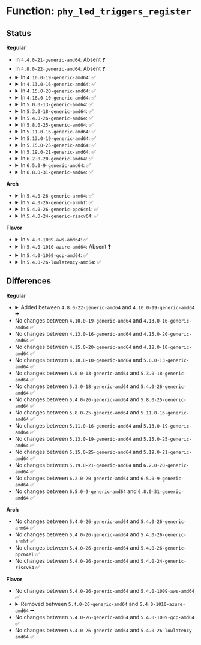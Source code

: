# Function: <code>phy_led_triggers_register</code>

## Status
<b>Regular</b>
<ul>
<li>
In <code>4.4.0-21-generic-amd64</code>: Absent ❓
</li>
<li>
In <code>4.8.0-22-generic-amd64</code>: Absent ❓
</li>
<li>
<details>
<summary>In <code>4.10.0-19-generic-amd64</code>: ✅</summary>

```c
int phy_led_triggers_register(struct phy_device * phy)
```

```json
{
  "name": "phy_led_triggers_register",
  "collision_type": "Unique Global",
  "inline_type": "No",
  "funcs": [
    {
      "addr": 18446744071585652016,
      "name": "phy_led_triggers_register",
      "external": true,
      "loc": "drivers/net/phy/phy_led_triggers.c:92",
      "file": "drivers/net/phy/phy_led_triggers.c",
      "inline": "seen, unknown",
      "caller_inline": [],
      "caller_func": [
        "drivers/net/phy/phy_device.c:phy_attach_direct"
      ]
    }
  ],
  "symbols": [
    {
      "addr": 18446744071585652016,
      "name": "phy_led_triggers_register",
      "section": ".text",
      "bind": "STB_GLOBAL",
      "size": 534
    }
  ]
}
```
</details>
</li>
<li>
<details>
<summary>In <code>4.13.0-16-generic-amd64</code>: ✅</summary>

```c
int phy_led_triggers_register(struct phy_device * phy)
```

```json
{
  "name": "phy_led_triggers_register",
  "collision_type": "Unique Global",
  "inline_type": "No",
  "funcs": [
    {
      "addr": 18446744071585738336,
      "name": "phy_led_triggers_register",
      "external": true,
      "loc": "drivers/net/phy/phy_led_triggers.c:92",
      "file": "drivers/net/phy/phy_led_triggers.c",
      "inline": "seen, unknown",
      "caller_inline": [],
      "caller_func": [
        "drivers/net/phy/phy_device.c:phy_attach_direct"
      ]
    }
  ],
  "symbols": [
    {
      "addr": 18446744071585738336,
      "name": "phy_led_triggers_register",
      "section": ".text",
      "bind": "STB_GLOBAL",
      "size": 547
    }
  ]
}
```
</details>
</li>
<li>
<details>
<summary>In <code>4.15.0-20-generic-amd64</code>: ✅</summary>

```c
int phy_led_triggers_register(struct phy_device * phy)
```

```json
{
  "name": "phy_led_triggers_register",
  "collision_type": "Unique Global",
  "inline_type": "No",
  "funcs": [
    {
      "addr": 18446744071586172096,
      "name": "phy_led_triggers_register",
      "external": true,
      "loc": "drivers/net/phy/phy_led_triggers.c:104",
      "file": "drivers/net/phy/phy_led_triggers.c",
      "inline": "seen, unknown",
      "caller_inline": [],
      "caller_func": [
        "drivers/net/phy/phy_device.c:phy_attach_direct"
      ]
    }
  ],
  "symbols": [
    {
      "addr": 18446744071586172096,
      "name": "phy_led_triggers_register",
      "section": ".text",
      "bind": "STB_GLOBAL",
      "size": 736
    }
  ]
}
```
</details>
</li>
<li>
<details>
<summary>In <code>4.18.0-10-generic-amd64</code>: ✅</summary>

```c
int phy_led_triggers_register(struct phy_device * phy)
```

```json
{
  "name": "phy_led_triggers_register",
  "collision_type": "Unique Global",
  "inline_type": "No",
  "funcs": [
    {
      "addr": 18446744071586423904,
      "name": "phy_led_triggers_register",
      "external": true,
      "loc": "drivers/net/phy/phy_led_triggers.c:104",
      "file": "drivers/net/phy/phy_led_triggers.c",
      "inline": "seen, unknown",
      "caller_inline": [],
      "caller_func": [
        "drivers/net/phy/phy_device.c:phy_attach_direct"
      ]
    }
  ],
  "symbols": [
    {
      "addr": 18446744071586423904,
      "name": "phy_led_triggers_register",
      "section": ".text",
      "bind": "STB_GLOBAL",
      "size": 715
    }
  ]
}
```
</details>
</li>
<li>
<details>
<summary>In <code>5.0.0-13-generic-amd64</code>: ✅</summary>

```c
int phy_led_triggers_register(struct phy_device * phy)
```

```json
{
  "name": "phy_led_triggers_register",
  "collision_type": "Unique Global",
  "inline_type": "No",
  "funcs": [
    {
      "addr": 18446744071586569120,
      "name": "phy_led_triggers_register",
      "external": true,
      "loc": "drivers/net/phy/phy_led_triggers.c:93",
      "file": "drivers/net/phy/phy_led_triggers.c",
      "inline": "seen, unknown",
      "caller_inline": [],
      "caller_func": [
        "drivers/net/phy/phy_device.c:phy_attach_direct"
      ]
    }
  ],
  "symbols": [
    {
      "addr": 18446744071586569120,
      "name": "phy_led_triggers_register",
      "section": ".text",
      "bind": "STB_GLOBAL",
      "size": 639
    }
  ]
}
```
</details>
</li>
<li>
<details>
<summary>In <code>5.3.0-18-generic-amd64</code>: ✅</summary>

```c
int phy_led_triggers_register(struct phy_device * phy)
```

```json
{
  "name": "phy_led_triggers_register",
  "collision_type": "Unique Global",
  "inline_type": "No",
  "funcs": [
    {
      "addr": 18446744071586820544,
      "name": "phy_led_triggers_register",
      "external": true,
      "loc": "drivers/net/phy/phy_led_triggers.c:84",
      "file": "drivers/net/phy/phy_led_triggers.c",
      "inline": "seen, unknown",
      "caller_inline": [],
      "caller_func": [
        "drivers/net/phy/phy_device.c:phy_attach_direct"
      ]
    }
  ],
  "symbols": [
    {
      "addr": 18446744071586820544,
      "name": "phy_led_triggers_register",
      "section": ".text",
      "bind": "STB_GLOBAL",
      "size": 667
    }
  ]
}
```
</details>
</li>
<li>
<details>
<summary>In <code>5.4.0-26-generic-amd64</code>: ✅</summary>

```c
int phy_led_triggers_register(struct phy_device * phy)
```

```json
{
  "name": "phy_led_triggers_register",
  "collision_type": "Unique Global",
  "inline_type": "No",
  "funcs": [
    {
      "addr": 18446744071586966640,
      "name": "phy_led_triggers_register",
      "external": true,
      "loc": "drivers/net/phy/phy_led_triggers.c:84",
      "file": "drivers/net/phy/phy_led_triggers.c",
      "inline": "seen, unknown",
      "caller_inline": [],
      "caller_func": [
        "drivers/net/phy/phy_device.c:phy_attach_direct"
      ]
    }
  ],
  "symbols": [
    {
      "addr": 18446744071586966640,
      "name": "phy_led_triggers_register",
      "section": ".text",
      "bind": "STB_GLOBAL",
      "size": 667
    }
  ]
}
```
</details>
</li>
<li>
<details>
<summary>In <code>5.8.0-25-generic-amd64</code>: ✅</summary>

```c
int phy_led_triggers_register(struct phy_device * phy)
```

```json
{
  "name": "phy_led_triggers_register",
  "collision_type": "Unique Global",
  "inline_type": "No",
  "funcs": [
    {
      "addr": 18446744071587789392,
      "name": "phy_led_triggers_register",
      "external": true,
      "loc": "drivers/net/phy/phy_led_triggers.c:84",
      "file": "drivers/net/phy/phy_led_triggers.c",
      "inline": "seen, unknown",
      "caller_inline": [],
      "caller_func": [
        "drivers/net/phy/phy_device.c:phy_attach_direct"
      ]
    }
  ],
  "symbols": [
    {
      "addr": 18446744071587789392,
      "name": "phy_led_triggers_register",
      "section": ".text",
      "bind": "STB_GLOBAL",
      "size": 670
    }
  ]
}
```
</details>
</li>
<li>
<details>
<summary>In <code>5.11.0-16-generic-amd64</code>: ✅</summary>

```c
int phy_led_triggers_register(struct phy_device * phy)
```

```json
{
  "name": "phy_led_triggers_register",
  "collision_type": "Unique Global",
  "inline_type": "No",
  "funcs": [
    {
      "addr": 18446744071587847440,
      "name": "phy_led_triggers_register",
      "external": true,
      "loc": "drivers/net/phy/phy_led_triggers.c:84",
      "file": "drivers/net/phy/phy_led_triggers.c",
      "inline": "seen, unknown",
      "caller_inline": [],
      "caller_func": [
        "drivers/net/phy/phy_device.c:phy_attach_direct"
      ]
    }
  ],
  "symbols": [
    {
      "addr": 18446744071587847440,
      "name": "phy_led_triggers_register",
      "section": ".text",
      "bind": "STB_GLOBAL",
      "size": 630
    }
  ]
}
```
</details>
</li>
<li>
<details>
<summary>In <code>5.13.0-19-generic-amd64</code>: ✅</summary>

```c
int phy_led_triggers_register(struct phy_device * phy)
```

```json
{
  "name": "phy_led_triggers_register",
  "collision_type": "Unique Global",
  "inline_type": "No",
  "funcs": [
    {
      "addr": 18446744071587726720,
      "name": "phy_led_triggers_register",
      "external": true,
      "loc": "drivers/net/phy/phy_led_triggers.c:84",
      "file": "drivers/net/phy/phy_led_triggers.c",
      "inline": "seen, unknown",
      "caller_inline": [],
      "caller_func": [
        "drivers/net/phy/phy_device.c:phy_attach_direct"
      ]
    }
  ],
  "symbols": [
    {
      "addr": 18446744071587726720,
      "name": "phy_led_triggers_register",
      "section": ".text",
      "bind": "STB_GLOBAL",
      "size": 630
    }
  ]
}
```
</details>
</li>
<li>
<details>
<summary>In <code>5.15.0-25-generic-amd64</code>: ✅</summary>

```c
int phy_led_triggers_register(struct phy_device * phy)
```

```json
{
  "name": "phy_led_triggers_register",
  "collision_type": "Unique Global",
  "inline_type": "No",
  "funcs": [
    {
      "addr": 18446744071588320400,
      "name": "phy_led_triggers_register",
      "external": true,
      "loc": "drivers/net/phy/phy_led_triggers.c:84",
      "file": "drivers/net/phy/phy_led_triggers.c",
      "inline": "seen, unknown",
      "caller_inline": [],
      "caller_func": [
        "drivers/net/phy/phy_device.c:phy_attach_direct"
      ]
    }
  ],
  "symbols": [
    {
      "addr": 18446744071588320400,
      "name": "phy_led_triggers_register",
      "section": ".text",
      "bind": "STB_GLOBAL",
      "size": 676
    }
  ]
}
```
</details>
</li>
<li>
<details>
<summary>In <code>5.19.0-21-generic-amd64</code>: ✅</summary>

```c
int phy_led_triggers_register(struct phy_device * phy)
```

```json
{
  "name": "phy_led_triggers_register",
  "collision_type": "Unique Global",
  "inline_type": "No",
  "funcs": [
    {
      "addr": 18446744071589710544,
      "name": "phy_led_triggers_register",
      "external": true,
      "loc": "drivers/net/phy/phy_led_triggers.c:84",
      "file": "drivers/net/phy/phy_led_triggers.c",
      "inline": "seen, unknown",
      "caller_inline": [],
      "caller_func": [
        "drivers/net/phy/phy_device.c:phy_attach_direct"
      ]
    }
  ],
  "symbols": [
    {
      "addr": 18446744071589710544,
      "name": "phy_led_triggers_register",
      "section": ".text",
      "bind": "STB_GLOBAL",
      "size": 693
    }
  ]
}
```
</details>
</li>
<li>
<details>
<summary>In <code>6.2.0-20-generic-amd64</code>: ✅</summary>

```c
int phy_led_triggers_register(struct phy_device * phy)
```

```json
{
  "name": "phy_led_triggers_register",
  "collision_type": "Unique Global",
  "inline_type": "No",
  "funcs": [
    {
      "addr": 18446744071591327360,
      "name": "phy_led_triggers_register",
      "external": true,
      "loc": "drivers/net/phy/phy_led_triggers.c:84",
      "file": "drivers/net/phy/phy_led_triggers.c",
      "inline": "seen, unknown",
      "caller_inline": [],
      "caller_func": [
        "drivers/net/phy/phy_device.c:phy_attach_direct",
        "drivers/net/phy/phy_device.c:phy_attach_direct"
      ]
    }
  ],
  "symbols": [
    {
      "addr": 18446744071591327360,
      "name": "phy_led_triggers_register",
      "section": ".text",
      "bind": "STB_GLOBAL",
      "size": 693
    }
  ]
}
```
</details>
</li>
<li>
<details>
<summary>In <code>6.5.0-9-generic-amd64</code>: ✅</summary>

```c
int phy_led_triggers_register(struct phy_device * phy)
```

```json
{
  "name": "phy_led_triggers_register",
  "collision_type": "Unique Global",
  "inline_type": "No",
  "funcs": [
    {
      "addr": 18446744071591688784,
      "name": "phy_led_triggers_register",
      "external": true,
      "loc": "drivers/net/phy/phy_led_triggers.c:84",
      "file": "drivers/net/phy/phy_led_triggers.c",
      "inline": "seen, unknown",
      "caller_inline": [],
      "caller_func": [
        "drivers/net/phy/phy_device.c:phy_attach_direct",
        "drivers/net/phy/phy_device.c:phy_attach_direct"
      ]
    }
  ],
  "symbols": [
    {
      "addr": 18446744071591688784,
      "name": "phy_led_triggers_register",
      "section": ".text",
      "bind": "STB_GLOBAL",
      "size": 682
    }
  ]
}
```
</details>
</li>
<li>
<details>
<summary>In <code>6.8.0-31-generic-amd64</code>: ✅</summary>

```c
int phy_led_triggers_register(struct phy_device * phy)
```

```json
{
  "name": "phy_led_triggers_register",
  "collision_type": "Unique Global",
  "inline_type": "No",
  "funcs": [
    {
      "addr": 18446744071592431696,
      "name": "phy_led_triggers_register",
      "external": true,
      "loc": "drivers/net/phy/phy_led_triggers.c:84",
      "file": "drivers/net/phy/phy_led_triggers.c",
      "inline": "seen, unknown",
      "caller_inline": [],
      "caller_func": [
        "drivers/net/phy/phy_device.c:phy_attach_direct"
      ]
    }
  ],
  "symbols": [
    {
      "addr": 18446744071592431696,
      "name": "phy_led_triggers_register",
      "section": ".text",
      "bind": "STB_GLOBAL",
      "size": 682
    }
  ]
}
```
</details>
</li>
</ul>
<b>Arch</b>
<ul>
<li>
<details>
<summary>In <code>5.4.0-26-generic-arm64</code>: ✅</summary>

```c
int phy_led_triggers_register(struct phy_device * phy)
```

```json
{
  "name": "phy_led_triggers_register",
  "collision_type": "Unique Global",
  "inline_type": "No",
  "funcs": [
    {
      "addr": 18446603336499954720,
      "name": "phy_led_triggers_register",
      "external": true,
      "loc": "drivers/net/phy/phy_led_triggers.c:84",
      "file": "drivers/net/phy/phy_led_triggers.c",
      "inline": "seen, unknown",
      "caller_inline": [],
      "caller_func": [
        "drivers/net/phy/phy_device.c:phy_attach_direct"
      ]
    }
  ],
  "symbols": [
    {
      "addr": 18446603336499954720,
      "name": "phy_led_triggers_register",
      "section": ".text",
      "bind": "STB_GLOBAL",
      "size": 560
    }
  ]
}
```
</details>
</li>
<li>
<details>
<summary>In <code>5.4.0-26-generic-armhf</code>: ✅</summary>

```c
int phy_led_triggers_register(struct phy_device * phy)
```

```json
{
  "name": "phy_led_triggers_register",
  "collision_type": "Unique Global",
  "inline_type": "No",
  "funcs": [
    {
      "addr": 3232496480,
      "name": "phy_led_triggers_register",
      "external": true,
      "loc": "drivers/net/phy/phy_led_triggers.c:84",
      "file": "drivers/net/phy/phy_led_triggers.c",
      "inline": "seen, unknown",
      "caller_inline": [],
      "caller_func": [
        "drivers/net/phy/phy_device.c:phy_attach_direct"
      ]
    }
  ],
  "symbols": [
    {
      "addr": 3232496480,
      "name": "phy_led_triggers_register",
      "section": ".text",
      "bind": "STB_GLOBAL",
      "size": 592
    }
  ]
}
```
</details>
</li>
<li>
<details>
<summary>In <code>5.4.0-26-generic-ppc64el</code>: ✅</summary>

```c
int phy_led_triggers_register(struct phy_device * phy)
```

```json
{
  "name": "phy_led_triggers_register",
  "collision_type": "Unique Global",
  "inline_type": "No",
  "funcs": [
    {
      "addr": 13835058055293281920,
      "name": "phy_led_triggers_register",
      "external": true,
      "loc": "drivers/net/phy/phy_led_triggers.c:84",
      "file": "drivers/net/phy/phy_led_triggers.c",
      "inline": "seen, unknown",
      "caller_inline": [],
      "caller_func": [
        "drivers/net/phy/phy_device.c:phy_attach_direct"
      ]
    }
  ],
  "symbols": [
    {
      "addr": 13835058055293281920,
      "name": "phy_led_triggers_register",
      "section": ".text",
      "bind": "STB_GLOBAL",
      "size": 740
    }
  ]
}
```
</details>
</li>
<li>
<details>
<summary>In <code>5.4.0-24-generic-riscv64</code>: ✅</summary>

```c
int phy_led_triggers_register(struct phy_device * phy)
```

```json
{
  "name": "phy_led_triggers_register",
  "collision_type": "Unique Global",
  "inline_type": "No",
  "funcs": [
    {
      "addr": 18446743936277037262,
      "name": "phy_led_triggers_register",
      "external": true,
      "loc": "drivers/net/phy/phy_led_triggers.c:84",
      "file": "drivers/net/phy/phy_led_triggers.c",
      "inline": "seen, unknown",
      "caller_inline": [],
      "caller_func": [
        "drivers/net/phy/phy_device.c:phy_attach_direct"
      ]
    }
  ],
  "symbols": [
    {
      "addr": 18446743936277037262,
      "name": "phy_led_triggers_register",
      "section": ".text",
      "bind": "STB_GLOBAL",
      "size": 472
    }
  ]
}
```
</details>
</li>
</ul>
<b>Flavor</b>
<ul>
<li>
<details>
<summary>In <code>5.4.0-1009-aws-amd64</code>: ✅</summary>

```c
int phy_led_triggers_register(struct phy_device * phy)
```

```json
{
  "name": "phy_led_triggers_register",
  "collision_type": "Unique Global",
  "inline_type": "No",
  "funcs": [
    {
      "addr": 18446744071586723648,
      "name": "phy_led_triggers_register",
      "external": true,
      "loc": "drivers/net/phy/phy_led_triggers.c:84",
      "file": "drivers/net/phy/phy_led_triggers.c",
      "inline": "seen, unknown",
      "caller_inline": [],
      "caller_func": [
        "drivers/net/phy/phy_device.c:phy_attach_direct"
      ]
    }
  ],
  "symbols": [
    {
      "addr": 18446744071586723648,
      "name": "phy_led_triggers_register",
      "section": ".text",
      "bind": "STB_GLOBAL",
      "size": 667
    }
  ]
}
```
</details>
</li>
<li>
<details>
<summary>In <code>5.4.0-1010-azure-amd64</code>: Absent ❓</summary>

```json
{
  "name": "phy_led_triggers_register",
  "collision_type": "Unique Static",
  "inline_type": "Full",
  "funcs": [
    {
      "addr": 0,
      "name": "phy_led_triggers_register",
      "external": false,
      "loc": "include/linux/phy_led_triggers.h:33",
      "file": "drivers/net/phy/phy_device.c",
      "inline": "declared, inlined",
      "caller_inline": [],
      "caller_func": []
    }
  ],
  "symbols": []
}
```
</details>
</li>
<li>
<details>
<summary>In <code>5.4.0-1009-gcp-amd64</code>: ✅</summary>

```c
int phy_led_triggers_register(struct phy_device * phy)
```

```json
{
  "name": "phy_led_triggers_register",
  "collision_type": "Unique Global",
  "inline_type": "No",
  "funcs": [
    {
      "addr": 18446744071586921200,
      "name": "phy_led_triggers_register",
      "external": true,
      "loc": "drivers/net/phy/phy_led_triggers.c:84",
      "file": "drivers/net/phy/phy_led_triggers.c",
      "inline": "seen, unknown",
      "caller_inline": [],
      "caller_func": [
        "drivers/net/phy/phy_device.c:phy_attach_direct"
      ]
    }
  ],
  "symbols": [
    {
      "addr": 18446744071586921200,
      "name": "phy_led_triggers_register",
      "section": ".text",
      "bind": "STB_GLOBAL",
      "size": 667
    }
  ]
}
```
</details>
</li>
<li>
<details>
<summary>In <code>5.4.0-26-lowlatency-amd64</code>: ✅</summary>

```c
int phy_led_triggers_register(struct phy_device * phy)
```

```json
{
  "name": "phy_led_triggers_register",
  "collision_type": "Unique Global",
  "inline_type": "No",
  "funcs": [
    {
      "addr": 18446744071587027648,
      "name": "phy_led_triggers_register",
      "external": true,
      "loc": "drivers/net/phy/phy_led_triggers.c:84",
      "file": "drivers/net/phy/phy_led_triggers.c",
      "inline": "seen, unknown",
      "caller_inline": [],
      "caller_func": [
        "drivers/net/phy/phy_device.c:phy_attach_direct"
      ]
    }
  ],
  "symbols": [
    {
      "addr": 18446744071587027648,
      "name": "phy_led_triggers_register",
      "section": ".text",
      "bind": "STB_GLOBAL",
      "size": 667
    }
  ]
}
```
</details>
</li>
</ul>

## Differences
<b>Regular</b>
<ul>
<li>
<details>
<summary>Added between <code>4.8.0-22-generic-amd64</code> and <code>4.10.0-19-generic-amd64</code> ➕</summary>

```c
int phy_led_triggers_register(struct phy_device * phy)
```
</details>
</li>
<li>
No changes between <code>4.10.0-19-generic-amd64</code> and <code>4.13.0-16-generic-amd64</code> ✅
</li>
<li>
No changes between <code>4.13.0-16-generic-amd64</code> and <code>4.15.0-20-generic-amd64</code> ✅
</li>
<li>
No changes between <code>4.15.0-20-generic-amd64</code> and <code>4.18.0-10-generic-amd64</code> ✅
</li>
<li>
No changes between <code>4.18.0-10-generic-amd64</code> and <code>5.0.0-13-generic-amd64</code> ✅
</li>
<li>
No changes between <code>5.0.0-13-generic-amd64</code> and <code>5.3.0-18-generic-amd64</code> ✅
</li>
<li>
No changes between <code>5.3.0-18-generic-amd64</code> and <code>5.4.0-26-generic-amd64</code> ✅
</li>
<li>
No changes between <code>5.4.0-26-generic-amd64</code> and <code>5.8.0-25-generic-amd64</code> ✅
</li>
<li>
No changes between <code>5.8.0-25-generic-amd64</code> and <code>5.11.0-16-generic-amd64</code> ✅
</li>
<li>
No changes between <code>5.11.0-16-generic-amd64</code> and <code>5.13.0-19-generic-amd64</code> ✅
</li>
<li>
No changes between <code>5.13.0-19-generic-amd64</code> and <code>5.15.0-25-generic-amd64</code> ✅
</li>
<li>
No changes between <code>5.15.0-25-generic-amd64</code> and <code>5.19.0-21-generic-amd64</code> ✅
</li>
<li>
No changes between <code>5.19.0-21-generic-amd64</code> and <code>6.2.0-20-generic-amd64</code> ✅
</li>
<li>
No changes between <code>6.2.0-20-generic-amd64</code> and <code>6.5.0-9-generic-amd64</code> ✅
</li>
<li>
No changes between <code>6.5.0-9-generic-amd64</code> and <code>6.8.0-31-generic-amd64</code> ✅
</li>
</ul>
<b>Arch</b>
<ul>
<li>
No changes between <code>5.4.0-26-generic-amd64</code> and <code>5.4.0-26-generic-arm64</code> ✅
</li>
<li>
No changes between <code>5.4.0-26-generic-amd64</code> and <code>5.4.0-26-generic-armhf</code> ✅
</li>
<li>
No changes between <code>5.4.0-26-generic-amd64</code> and <code>5.4.0-26-generic-ppc64el</code> ✅
</li>
<li>
No changes between <code>5.4.0-26-generic-amd64</code> and <code>5.4.0-24-generic-riscv64</code> ✅
</li>
</ul>
<b>Flavor</b>
<ul>
<li>
No changes between <code>5.4.0-26-generic-amd64</code> and <code>5.4.0-1009-aws-amd64</code> ✅
</li>
<li>
<details>
<summary>Removed between <code>5.4.0-26-generic-amd64</code> and <code>5.4.0-1010-azure-amd64</code> ➖</summary>

```c
int phy_led_triggers_register(struct phy_device * phy)
```
</details>
</li>
<li>
No changes between <code>5.4.0-26-generic-amd64</code> and <code>5.4.0-1009-gcp-amd64</code> ✅
</li>
<li>
No changes between <code>5.4.0-26-generic-amd64</code> and <code>5.4.0-26-lowlatency-amd64</code> ✅
</li>
</ul>
